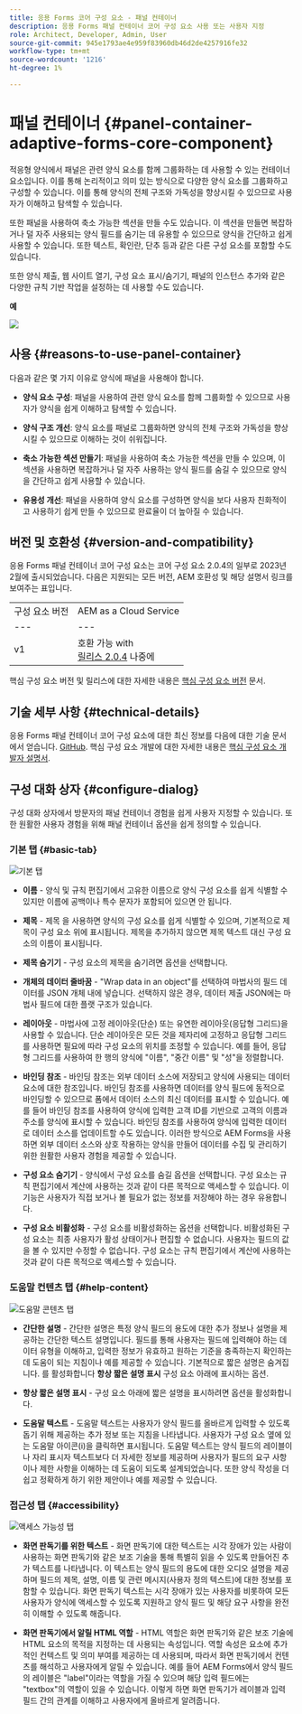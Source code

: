 ```yaml
---
title: 응용 Forms 코어 구성 요소 - 패널 컨테이너
description: 응용 Forms 패널 컨테이너 코어 구성 요소 사용 또는 사용자 지정
role: Architect, Developer, Admin, User
source-git-commit: 945e1793ae4e959f83960db46d2de4257916fe32
workflow-type: tm+mt
source-wordcount: '1216'
ht-degree: 1%

---
```



# 패널 컨테이너 {#panel-container-adaptive-forms-core-component}

적응형 양식에서 패널은 관련 양식 요소를 함께 그룹화하는 데 사용할 수 있는 컨테이너 요소입니다. 이를 통해 논리적이고 의미 있는 방식으로 다양한 양식 요소를 그룹화하고 구성할 수 있습니다. 이를 통해 양식의 전체 구조와 가독성을 향상시킬 수 있으므로 사용자가 이해하고 탐색할 수 있습니다.

또한 패널을 사용하여 축소 가능한 섹션을 만들 수도 있습니다. 이 섹션을 만들면 복잡하거나 덜 자주 사용되는 양식 필드를 숨기는 데 유용할 수 있으므로 양식을 간단하고 쉽게 사용할 수 있습니다. 또한 텍스트, 확인란, 단추 등과 같은 다른 구성 요소를 포함할 수도 있습니다.

또한 양식 제출, 웹 사이트 열기, 구성 요소 표시/숨기기, 패널의 인스턴스 추가와 같은 다양한 규칙 기반 작업을 설정하는 데 사용할 수도 있습니다.

**예**

![](/help/adaptive-forms/assets/panel-container.png)

## 사용 {#reasons-to-use-panel-container}

다음과 같은 몇 가지 이유로 양식에 패널을 사용해야 합니다.

* **양식 요소 구성**: 패널을 사용하여 관련 양식 요소를 함께 그룹화할 수 있으므로 사용자가 양식을 쉽게 이해하고 탐색할 수 있습니다.

* **양식 구조 개선**: 양식 요소를 패널로 그룹화하면 양식의 전체 구조와 가독성을 향상시킬 수 있으므로 이해하는 것이 쉬워집니다.

* **축소 가능한 섹션 만들기**: 패널을 사용하여 축소 가능한 섹션을 만들 수 있으며, 이 섹션을 사용하면 복잡하거나 덜 자주 사용하는 양식 필드를 숨길 수 있으므로 양식을 간단하고 쉽게 사용할 수 있습니다.

* **유용성 개선**: 패널을 사용하여 양식 요소를 구성하면 양식을 보다 사용자 친화적이고 사용하기 쉽게 만들 수 있으므로 완료율이 더 높아질 수 있습니다.

## 버전 및 호환성 {#version-and-compatibility}

응용 Forms 패널 컨테이너 코어 구성 요소는 코어 구성 요소 2.0.4의 일부로 2023년 2월에 출시되었습니다. 다음은 지원되는 모든 버전, AEM 호환성 및 해당 설명서 링크를 보여주는 표입니다.

|  |  |
|---|---|
| 구성 요소 버전 | AEM as a Cloud Service |
| --- | --- |
| v1 | 호환 가능 with<br>[릴리스 2.0.4](/help/versions.md) 나중에 | 호환 가능 | 호환 가능 |

핵심 구성 요소 버전 및 릴리스에 대한 자세한 내용은 [핵심 구성 요소 버전](/help/versions.md) 문서.

<!-- ## Sample Component Output {#sample-component-output}

To experience the Accordion Component as well as see examples of its configuration options as well as HTML and JSON output, visit the [Component Library](https://adobe.com/go/aem_cmp_library_accordion). -->

## 기술 세부 사항 {#technical-details}

응용 Forms 패널 컨테이너 코어 구성 요소에 대한 최신 정보를 다음에 대한 기술 문서에서 얻습니다. [GitHub](https://github.com/adobe/aem-core-forms-components/tree/master/ui.af.apps/src/main/content/jcr_root/apps/core/fd/components/form/panelcontainer/v1/panelcontainer). 핵심 구성 요소 개발에 대한 자세한 내용은 [핵심 구성 요소 개발자 설명서](/help/developing/overview.md).

## 구성 대화 상자 {#configure-dialog}

구성 대화 상자에서 방문자의 패널 컨테이너 경험을 쉽게 사용자 지정할 수 있습니다. 또한 원활한 사용자 경험을 위해 패널 컨테이너 옵션을 쉽게 정의할 수 있습니다.

### 기본 탭 {#basic-tab}

![기본 탭](/help/adaptive-forms/assets/panelcontainer_basictab.png)

* **이름** - 양식 및 규칙 편집기에서 고유한 이름으로 양식 구성 요소를 쉽게 식별할 수 있지만 이름에 공백이나 특수 문자가 포함되어 있으면 안 됩니다.

* **제목** - 제목 을 사용하면 양식의 구성 요소를 쉽게 식별할 수 있으며, 기본적으로 제목이 구성 요소 위에 표시됩니다. 제목을 추가하지 않으면 제목 텍스트 대신 구성 요소의 이름이 표시됩니다.

* **제목 숨기기** - 구성 요소의 제목을 숨기려면 옵션을 선택합니다.

* **개체의 데이터 줄바꿈** - &quot;Wrap data in an object&quot;를 선택하여 마법사의 필드 데이터를 JSON 개체 내에 넣습니다. 선택하지 않은 경우, 데이터 제출 JSON에는 마법사 필드에 대한 플랫 구조가 있습니다.

* **레이아웃** - 마법사에 고정 레이아웃(단순) 또는 유연한 레이아웃(응답형 그리드)을 사용할 수 있습니다. 단순 레이아웃은 모든 것을 제자리에 고정하고 응답형 그리드를 사용하면 필요에 따라 구성 요소의 위치를 조정할 수 있습니다. 예를 들어, 응답형 그리드를 사용하여 한 행의 양식에 &quot;이름&quot;, &quot;중간 이름&quot; 및 &quot;성&quot;을 정렬합니다.

* **바인딩 참조** - 바인딩 참조는 외부 데이터 소스에 저장되고 양식에 사용되는 데이터 요소에 대한 참조입니다. 바인딩 참조를 사용하면 데이터를 양식 필드에 동적으로 바인딩할 수 있으므로 폼에서 데이터 소스의 최신 데이터를 표시할 수 있습니다. 예를 들어 바인딩 참조를 사용하여 양식에 입력한 고객 ID를 기반으로 고객의 이름과 주소를 양식에 표시할 수 있습니다. 바인딩 참조를 사용하여 양식에 입력한 데이터로 데이터 소스를 업데이트할 수도 있습니다. 이러한 방식으로 AEM Forms을 사용하면 외부 데이터 소스와 상호 작용하는 양식을 만들어 데이터를 수집 및 관리하기 위한 원활한 사용자 경험을 제공할 수 있습니다.
* **구성 요소 숨기기** - 양식에서 구성 요소를 숨길 옵션을 선택합니다. 구성 요소는 규칙 편집기에서 계산에 사용하는 것과 같이 다른 목적으로 액세스할 수 있습니다. 이 기능은 사용자가 직접 보거나 볼 필요가 없는 정보를 저장해야 하는 경우 유용합니다.
* **구성 요소 비활성화** - 구성 요소를 비활성화하는 옵션을 선택합니다. 비활성화된 구성 요소는 최종 사용자가 활성 상태이거나 편집할 수 없습니다. 사용자는 필드의 값을 볼 수 있지만 수정할 수 없습니다. 구성 요소는 규칙 편집기에서 계산에 사용하는 것과 같이 다른 목적으로 액세스할 수 있습니다.

### 도움말 컨텐츠 탭 {#help-content}

![도움말 콘텐츠 탭](/help/adaptive-forms/assets/panelcontainer_helptab.png)

* **간단한 설명** - 간단한 설명은 특정 양식 필드의 용도에 대한 추가 정보나 설명을 제공하는 간단한 텍스트 설명입니다. 필드를 통해 사용자는 필드에 입력해야 하는 데이터 유형을 이해하고, 입력한 정보가 유효하고 원하는 기준을 충족하는지 확인하는 데 도움이 되는 지침이나 예를 제공할 수 있습니다. 기본적으로 짧은 설명은 숨겨집니다. 를 활성화합니다 **항상 짧은 설명 표시** 구성 요소 아래에 표시하는 옵션.

* **항상 짧은 설명 표시** - 구성 요소 아래에 짧은 설명을 표시하려면 옵션을 활성화합니다.

* **도움말 텍스트** - 도움말 텍스트는 사용자가 양식 필드를 올바르게 입력할 수 있도록 돕기 위해 제공하는 추가 정보 또는 지침을 나타냅니다. 사용자가 구성 요소 옆에 있는 도움말 아이콘(i)을 클릭하면 표시됩니다. 도움말 텍스트는 양식 필드의 레이블이나 자리 표시자 텍스트보다 더 자세한 정보를 제공하며 사용자가 필드의 요구 사항이나 제한 사항을 이해하는 데 도움이 되도록 설계되었습니다. 또한 양식 작성을 더 쉽고 정확하게 하기 위한 제안이나 예를 제공할 수 있습니다.

### 접근성 탭 {#accessibility}

![액세스 가능성 탭](/help/adaptive-forms/assets/panelcontainer_accessibilitytab.png)

* **화면 판독기를 위한 텍스트** - 화면 판독기에 대한 텍스트는 시각 장애가 있는 사람이 사용하는 화면 판독기와 같은 보조 기술을 통해 특별히 읽을 수 있도록 만들어진 추가 텍스트를 나타냅니다. 이 텍스트는 양식 필드의 용도에 대한 오디오 설명을 제공하며 필드의 제목, 설명, 이름 및 관련 메시지(사용자 정의 텍스트)에 대한 정보를 포함할 수 있습니다. 화면 판독기 텍스트는 시각 장애가 있는 사용자를 비롯하여 모든 사용자가 양식에 액세스할 수 있도록 지원하고 양식 필드 및 해당 요구 사항을 완전히 이해할 수 있도록 해줍니다.

* **화면 판독기에서 알릴 HTML 역할** - HTML 역할은 화면 판독기와 같은 보조 기술에 HTML 요소의 목적을 지정하는 데 사용되는 속성입니다. 역할 속성은 요소에 추가적인 컨텍스트 및 의미 부여를 제공하는 데 사용되며, 따라서 화면 판독기에서 컨텐츠를 해석하고 사용자에게 알릴 수 있습니다. 예를 들어 AEM Forms에서 양식 필드의 레이블은 &quot;label&quot;이라는 역할을 가질 수 있으며 해당 입력 필드에는 &quot;textbox&quot;의 역할이 있을 수 있습니다. 이렇게 하면 화면 판독기가 레이블과 입력 필드 간의 관계를 이해하고 사용자에게 올바르게 알려줍니다.




